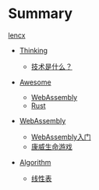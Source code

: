 # Summary

[lencx](./README.md)

* [Thinking](./think/toc.md)
  * [技术是什么？](./think/what_is_the_tech.md)

* [Awesome](./awesome/toc.md)
  * [WebAssembly](./awesome/wasm.md)
  * [Rust](./awesome/rust.md)
  <!-- * [Tech](./awesome/tech.md) -->

<!-- * [Rust](./rust/toc.md) -->

<!-- * [Math](./math/toc.md)
  * [测试](./math/chapter_1.md) -->

* [WebAssembly](./wasm/toc.md)
  * [WebAssembly入门](./wasm/rust_wasm_frontend.md)
  * [康威生命游戏](./wasm/game_of_life.md)

* [Algorithm](./algorithm/toc.md)
  * [线性表](./algorithm/linear_list.md)

<!-- * [Flutter](./flutter/toc.md)
  * [快速开始](./flutter/get_start.md) -->
